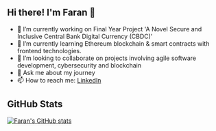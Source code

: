 ## Hi there! I'm Faran 👋
- 🔭 I’m currently working on Final Year Project 'A Novel Secure and Inclusive Central Bank Digital Currency (CBDC)'
- 🌱 I’m currently learning Ethereum blockchain & smart contracts with frontend technologies.
- 👯 I’m looking to collaborate on projects involving agile software development, cybersecurity and blockchain
- 💬 Ask me about my journey
- 📫 How to reach me: [LinkedIn](https://www.linkedin.com/in/faranahmadk)
## GitHub Stats
[![Faran's GitHub stats](https://github-readme-stats.vercel.app/api?username=farankhanatu&hide=stars&show=reviews,prs_merged&show_icons=true)](https://github.com/anuraghazra/github-readme-stats)

